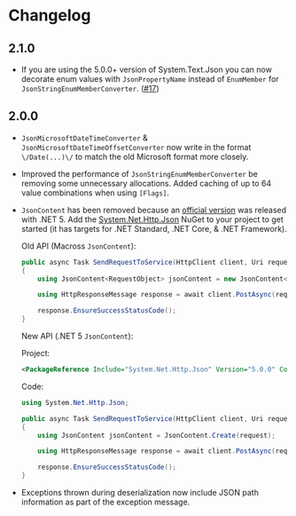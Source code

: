 ﻿# Changelog

## 2.1.0

* If you are using the 5.0.0+ version of System.Text.Json you can now decorate
  enum values with `JsonPropertyName` instead of `EnumMember` for
  `JsonStringEnumMemberConverter`.
  ([#17](https://github.com/Macross-Software/core/pull/17)) 

## 2.0.0

* `JsonMicrosoftDateTimeConverter` & `JsonMicrosoftDateTimeOffsetConverter` now
  write in the format `\/Date(...)\/` to match the old Microsoft format more
  closely.

* Improved the performance of `JsonStringEnumMemberConverter` be removing some
  unnecessary allocations. Added caching of up to 64 value combinations when
  using `[Flags]`.

* `JsonContent` has been removed because an [official
  version](https://docs.microsoft.com/en-us/dotnet/api/system.net.http.json.jsoncontent?view=net-5.0)
  was released with .NET 5. Add the
  [System.Net.Http.Json](https://www.nuget.org/packages/System.Net.Http.Json/)
  NuGet to your project to get started (it has targets for .NET Standard, .NET
  Core, & .NET Framework).

    Old API (Macross `JsonContent`):
    ```csharp
    public async Task SendRequestToService(HttpClient client, Uri requestUri, RequestObject request)
    {
        using JsonContent<RequestObject> jsonContent = new JsonContent<RequestObject>(request);

        using HttpResponseMessage response = await client.PostAsync(requestUri, jsonContent).ConfigureAwait(false);

        response.EnsureSuccessStatusCode();
    }
    ```

    New API (.NET 5 `JsonContent`):

    Project:
    ```xml
    <PackageReference Include="System.Net.Http.Json" Version="5.0.0" Condition="'$(TargetFramework)' != 'net5.0'" />
    ```

    Code:
    ```csharp
    using System.Net.Http.Json;

    public async Task SendRequestToService(HttpClient client, Uri requestUri, RequestObject request)
    {
        using JsonContent jsonContent = JsonContent.Create(request);

        using HttpResponseMessage response = await client.PostAsync(requestUri, jsonContent).ConfigureAwait(false);

        response.EnsureSuccessStatusCode();
    }
    ```

* Exceptions thrown during deserialization now include JSON path information as
  part of the exception message.